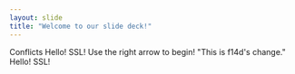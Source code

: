 ```yaml
---
layout: slide
title: "Welcome to our slide deck!"
---
```


Conflicts
Hello! SSL!
Use the right arrow to begin!
"This is f14d's change."
Hello! SSL!

